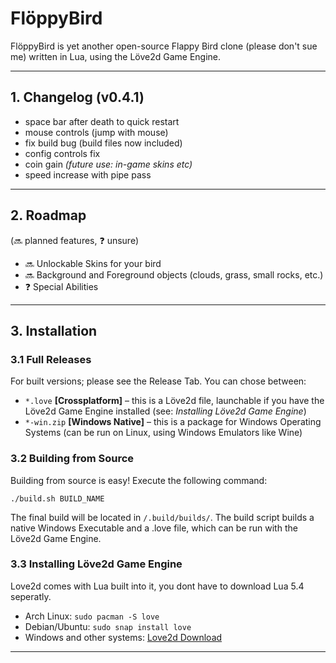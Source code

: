 # __FlöppyBird__

FlöppyBird is yet another open-source Flappy Bird clone (please don't sue me) written in Lua, using the Löve2d Game Engine.

---

## __1. Changelog (v0.4.1)__

+ space bar after death to quick restart
+ mouse controls (jump with mouse)
+ fix build bug (build files now included)
+ config controls fix
+ coin gain _(future use: in-game skins etc)_
+ speed increase with pipe pass

---

## __2. Roadmap__

(🔜 planned features, ❓ unsure)

+ 🔜 Unlockable Skins for your bird
+ 🔜 Background and Foreground objects (clouds, grass, small rocks, etc.)
+ ❓ Special Abilities

---

## __3. Installation__

### 3.1 Full Releases

For built versions; please see the Release Tab. You can chose between:

+ `*.love` __[Crossplatform]__ – this is a Löve2d file, launchable if you have the Löve2d Game Engine installed (see: _Installing Löve2d Game Engine_)
+ `*-win.zip` __[Windows Native]__ – this is a package for Windows Operating Systems (can be run on Linux, using Windows Emulators like Wine)

### 3.2 Building from Source

Building from source is easy! Execute the following command:

`./build.sh BUILD_NAME`

The final build will be located in `/.build/builds/`. The build script builds a native Windows Executable and a .love file, which can be run with the Löve2d Game Engine.

### 3.3 Installing Löve2d Game Engine

Love2d comes with Lua built into it, you dont have to download Lua 5.4 seperatly.

+ Arch Linux: `sudo pacman -S love`
+ Debian/Ubuntu: `sudo snap install love`
+ Windows and other systems: [Love2d Download](https://love2d.org)

---
